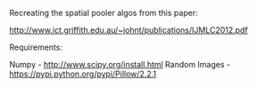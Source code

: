 Recreating the spatial pooler algos from this paper:

http://www.ict.griffith.edu.au/~johnt/publications/IJMLC2012.pdf

Requirements:

Numpy - http://www.scipy.org/install.html
Random
Images - https://pypi.python.org/pypi/Pillow/2.2.1